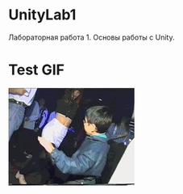 # UnityLab1
Лабораторная работа 1. Основы работы с Unity.

# Test GIF
![](https://github.com/S1GARETA/UnityLab1/blob/main/Demo%20files/test.gif)

